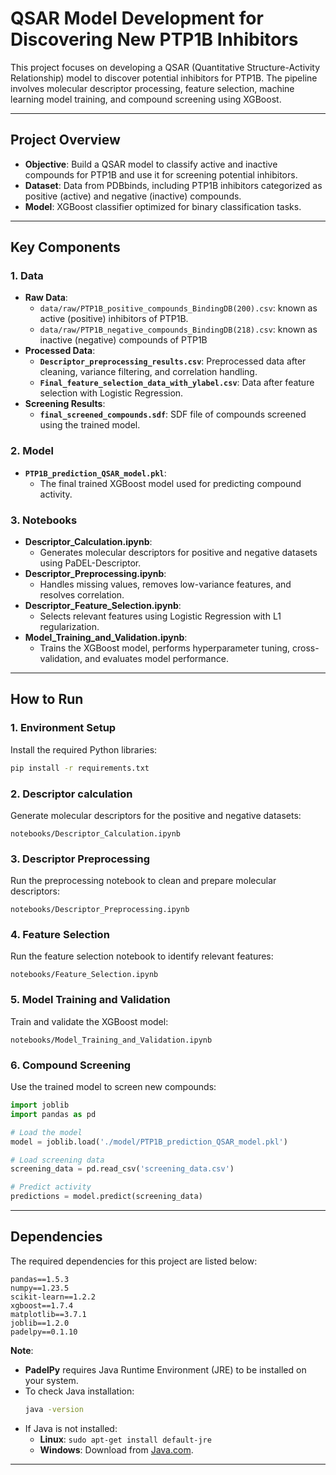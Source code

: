 # **QSAR Model Development for Discovering New PTP1B Inhibitors**

This project focuses on developing a QSAR (Quantitative Structure-Activity Relationship) model to discover potential inhibitors for PTP1B. The pipeline involves molecular descriptor processing, feature selection, machine learning model training, and compound screening using XGBoost.

---

## **Project Overview**

- **Objective**: Build a QSAR model to classify active and inactive compounds for PTP1B and use it for screening potential inhibitors.
- **Dataset**: Data from PDBbinds, including PTP1B inhibitors categorized as positive (active) and negative (inactive) compounds.
- **Model**: XGBoost classifier optimized for binary classification tasks.

---

## **Key Components**

### **1. Data**
- **Raw Data**:
  - `data/raw/PTP1B_positive_compounds_BindingDB(200).csv`: known as active (positive) inhibitors of PTP1B.
  - `data/raw/PTP1B_negative_compounds_BindingDB(218).csv`: known as inactive (negative) compounds of PTP1B
- **Processed Data**:
  - **`Descriptor_preprocessing_results.csv`**: Preprocessed data after cleaning, variance filtering, and correlation handling.
  - **`Final_feature_selection_data_with_ylabel.csv`**: Data after feature selection with Logistic Regression.
- **Screening Results**:
  - **`final_screened_compounds.sdf`**: SDF file of compounds screened using the trained model.

### **2. Model**
- **`PTP1B_prediction_QSAR_model.pkl`**:
  - The final trained XGBoost model used for predicting compound activity.

### **3. Notebooks**
- **Descriptor_Calculation.ipynb**:
  - Generates molecular descriptors for positive and negative datasets using PaDEL-Descriptor.
- **Descriptor_Preprocessing.ipynb**:
  - Handles missing values, removes low-variance features, and resolves correlation.
- **Descriptor_Feature_Selection.ipynb**:
  - Selects relevant features using Logistic Regression with L1 regularization.
- **Model_Training_and_Validation.ipynb**:
  - Trains the XGBoost model, performs hyperparameter tuning, cross-validation, and evaluates model performance.

---

## **How to Run**

### **1. Environment Setup**
Install the required Python libraries:
```bash
pip install -r requirements.txt
```

### **2. Descriptor calculation**
Generate molecular descriptors for the positive and negative datasets:
```plaintext
notebooks/Descriptor_Calculation.ipynb
```

### **3. Descriptor Preprocessing**
Run the preprocessing notebook to clean and prepare molecular descriptors:
```plaintext
notebooks/Descriptor_Preprocessing.ipynb
```

### **4. Feature Selection**
Run the feature selection notebook to identify relevant features:
```plaintext
notebooks/Feature_Selection.ipynb
```

### **5. Model Training and Validation**
Train and validate the XGBoost model:
```plaintext
notebooks/Model_Training_and_Validation.ipynb
```

### **6. Compound Screening**
Use the trained model to screen new compounds:
```python
import joblib
import pandas as pd

# Load the model
model = joblib.load('./model/PTP1B_prediction_QSAR_model.pkl')

# Load screening data
screening_data = pd.read_csv('screening_data.csv')

# Predict activity
predictions = model.predict(screening_data)
```

---

## **Dependencies**

The required dependencies for this project are listed below:

```plaintext
pandas==1.5.3
numpy==1.23.5
scikit-learn==1.2.2
xgboost==1.7.4
matplotlib==3.7.1
joblib==1.2.0
padelpy==0.1.10
```

**Note**: 
- **PadelPy** requires Java Runtime Environment (JRE) to be installed on your system.
- To check Java installation:
  ```bash
  java -version
  ```
- If Java is not installed:
  - **Linux**: `sudo apt-get install default-jre`
  - **Windows**: Download from [Java.com](https://www.java.com/download/).

---
